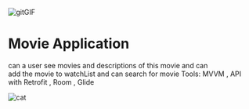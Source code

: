 ![gitGIF](https://user-images.githubusercontent.com/63594588/144900960-7758e001-0ca4-42f1-b5dd-1e0b372c0082.gif)
# Movie Application
can a user see movies and descriptions of this movie and can  
add    the movie to watchList and can search for movie
	Tools: MVVM , API with Retrofit , Room , Glide
	
	
	
	
	
	
![cat](https://user-images.githubusercontent.com/63594588/144896690-1e34af48-8e65-4f89-8242-71e4bca300f8.PNG)
